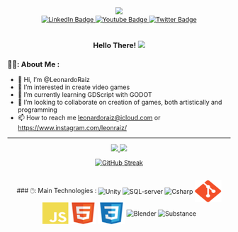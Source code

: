 <div id="header" align="center">
  <img src="https://media.tenor.com/NlnpmndaKagAAAAi/mixflavor-coko.gif" width="100"/>
  <div id="badges">
    <a href="https://www.linkedin.com/in/leonardoraiz">
      <img src="https://img.shields.io/badge/LinkedIn-blue?style=for-the-badge&logo=linkedin&logoColor=white" alt="LinkedIn Badge"/>
    </a>
    <a href="https://www.instagram.com/leonraiz">
      <img src="https://img.shields.io/badge/Instagram-blueviolet?style=for-the-badge&logo=instagram&logoColor=white" alt="Youtube Badge"/>
    </a>
    <a href="https://leonardoraiz.itch.io/">
      <img src="https://img.shields.io/badge/itch.io-1AC3ED?style=for-the-badge&logo=itch.io&logoColor=white" alt="Twitter Badge"/>
    </a>
  </div>
  <img src="https://komarev.com/ghpvc/?username=leonardoraiz&style=flat-square&color=AFED4C" alt=""/>
  <br/>
  <h3> Hello There! <img src="https://www.shareicon.net/data/128x128/2016/11/21/854790_kenobi_512x512.png" width="50px"/></h3>
  
  
</div>

### 👨‍💻: About Me :

- 👋 Hi, I’m @LeonardoRaiz
- 👀 I’m interested in create video games
- 🌱 I’m currently learning GDScript with GODOT
- 💞️ I’m looking to collaborate on creation of games, both artistically and programming
- 📫 How to reach me leonardoraiz@icloud.com or https://www.instagram.com/leonraiz/

<!---
LeonardoRaiz/LeonardoRaiz is a ✨ special ✨ repository because its `README.md` (this file) appears on your GitHub profile.
You can click the Preview link to take a look at your changes.

-->
***

 <div align="center">
  <a href="https://github.com/leonardoraiz">
  <img height="150em" src="https://github-readme-stats.vercel.app/api?username=leonardoraiz&show_icons=true&theme=dracula&include_all_commits=true&count_private=true"/>
  <img height="150em" src="https://github-readme-stats.vercel.app/api/top-langs/?username=leonardoraiz&layout=compact&langs_count=7&theme=dracula"/>

  
  [![GitHub Streak](http://github-readme-streak-stats.herokuapp.com?user=leonardoraiz&theme=dark&background=000000)](https://git.io/streak-stats)
</div>
  

  
<div style="display: inline_block" align="center"><br>
  ### 🖱️: Main Technologies :
  <img align="center" alt="Unity" height="50" width="60" src="https://uixlibrary.com/uploads/icons/62ee2d16cb458f0e8150cfbe-42878531-unity.svg" />
  <img align="center" alt="SQL-server" height="50" width="60" src="https://www.svgrepo.com/show/303229/microsoft-sql-server-logo.svg" />
  <img align="center" alt="Csharp" height="50" width="60" src="https://cdn.worldvectorlogo.com/logos/c--4.svg" />
  <img align="center" alt="git" height="50" width="60" src="https://raw.githubusercontent.com/devicons/devicon/master/icons/git/git-original.svg">
  <img align="center" alt="Js" height="50" width="60" src="https://raw.githubusercontent.com/devicons/devicon/master/icons/javascript/javascript-plain.svg">
  <img align="center" alt="HTML" height="50" width="60" src="https://raw.githubusercontent.com/devicons/devicon/master/icons/html5/html5-original.svg">
  <img align="center" alt="CSS" height="50" width="60" src="https://raw.githubusercontent.com/devicons/devicon/master/icons/css3/css3-original.svg">
  <img align="center" alt="Blender" height="50" width="60" src="https://cdn.worldvectorlogo.com/logos/blender-2.svg">
  <img align="center" alt="Substance" height="50" width="60" src="https://cdn.worldvectorlogo.com/logos/substance-painter.svg">
</div>
  

